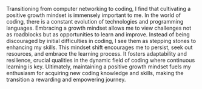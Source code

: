 Transitioning from computer networking to coding, I find that cultivating a positive growth mindset is immensely important to me. In the world of coding, there is a constant evolution of technologies and programming languages. Embracing a growth mindset allows me to view challenges not as roadblocks but as opportunities to learn and improve. Instead of being discouraged by initial difficulties in coding, I see them as stepping stones to enhancing my skills. This mindset shift encourages me to persist, seek out resources, and embrace the learning process. It fosters adaptability and resilience, crucial qualities in the dynamic field of coding where continuous learning is key. Ultimately, maintaining a positive growth mindset fuels my enthusiasm for acquiring new coding knowledge and skills, making the transition a rewarding and empowering journey.